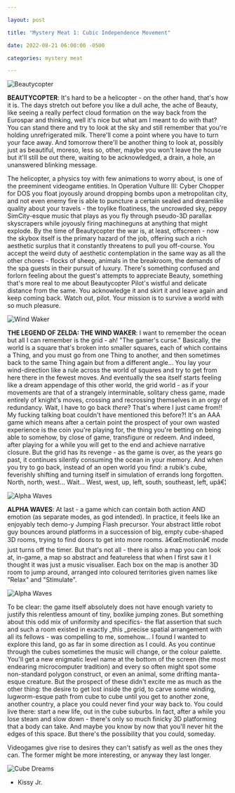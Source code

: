 ```yaml
---

layout: post

title: "Mystery Meat 1: Cubic Independence Movement"

date: 2022-08-21 06:00:00 -0500

categories: mystery meat

---
```


![Beautycopter](http://harmonyzone.org/vgw/beautycopter.png)


**BEAUTYCOPTER**: It's hard to be a helicopter - on the other hand, that's how it is. The days stretch out before you like a dull ache, the ache of Beauty, like seeing a really perfect cloud formation on the way back from the Eurospar and thinking, well it's nice but what am I meant to do with that? You can stand there and try to look at the sky and still remember that you're holding unrefrigerated milk. There'll come a point where you have to turn your face away. And tomorrow there'll be another thing to look at, possibly just as beautiful, moreso, less so, other, maybe you won't leave the house but it'll still be out there, waiting to be acknowledged, a drain, a hole, an unanswered blinking message.

The helicopter, a physics toy with few animations to worry about, is one of the preeminent videogame entities. In Operation Vulture III: Cyber Chopper for DOS you float joyously around dropping bombs upon a metropolitan city, and not even enemy fire is able to puncture a certain sealed and dreamlike quality about your travels - the toylike floatiness, the uncrowded sky, peppy SimCity-esque music that plays as you fly through pseudo-3D parallax skyscrapers while joyously firing machineguns at anything that might explode. By the time of Beautycopter the war is, at least, offscreen - now the skybox itself is the primary hazard of the job, offering such a rich aesthetic surplus that it constantly threatens to pull you off-course. You accept the weird duty of aesthetic contemplation in the same way as all the other chores - flocks of sheep, animals in the breakroom, the demands of the spa guests in their pursuit of luxury. There's something confused and forlorn feeling about the guest's attempts to appreciate Beauty, something that's more real to me about Beautycopter Pilot's wistful and delicate distance from the same. You acknowledge it and skirt it and leave again and keep coming back. Watch out, pilot. Your mission is to survive a world with so much pleasure.

 
![Wind Waker](http://harmonyzone.org/vgw/windwaker.png)


**THE LEGEND OF ZELDA: THE WIND WAKER**: I want to remember the ocean but all I can remember is the grid - ah! "The gamer's curse." Basically, the world is a square that's broken into smaller squares, each of which contains a Thing, and you must go from one Thing to another, and then sometimes back to the same Thing again but from a different angle... You lay your wind-direction like a rule across the world of squares and try to get from here there in the fewest moves. And eventually the sea itself starts feeling like a dream appendage of this other world, the grid world - as if your movements are that of a strangely interminable, solitary chess game, made entirely of knight's moves, crossing and recrossing themselves in an orgy of redundancy. Wait, I have to go back _there_? That's where I just came from!! My fucking talking boat couldn't have mentioned this before?! It's an AAA game which means after a certain point the prospect of your own wasted experience is the coin you're playing for, the thing you're betting on being able to somehow, by close of game, transfigure or  redeem. And indeed, after playing for a while you will get to the end and achieve narrative closure. But the grid has its revenge - as the game is over, as the years go past, it continues silently consuming the ocean in your memory. And when you try to go back, instead of an open world you find: a rubik's cube, feverishly shifting and turning itself in simulation of errands long forgotten. North, north, west... Wait... West, west, up, left, south, southeast, left, upâ€¦



![Alpha Waves](http://harmonyzone.org/vgw/alphawaves3.png)

**ALPHA WAVES**: At last - a game which can contain both action AND emotion (as separate modes, as god intended). In practice, it feels like an enjoyably tech demo-y Jumping Flash precursor. Your abstract little robot guy bounces around platforms in a succession of big, empty cube-shaped 3D rooms, trying to find doors to get into more rooms. â€œEmotionâ€ mode just turns off the timer. But that's not all - there is also a map you can look at, in-game, a map so abstract and featureless that when I first saw it I thought it was just a music visualiser. Each box on the map is another 3D room to jump around, arranged into coloured territories given names like "Relax" and "Stimulate".

 


![Alpha Waves](https://lh6.googleusercontent.com/UGs9vN7Ir_rLkfcYcTzD8SkcPfbBbPcN6ZBwKFpR2nEvK8_A1tM_AyQQYhZqZA1vdwc=w2400)



To be clear: the game itself absolutely does not have enough variety to justify this relentless amount of tiny, boxlike jumping zones. But something about this odd mix of uniformity and specifics- the flat assertion that such and such a room existed in exactly _this _precise spatial arrangement with all its fellows - was compelling to me, somehow... I found I wanted to explore this land, go as far in some direction as I could. As you continue through the cubes sometimes the music will change, or the colour palette. You'll get a new enigmatic level name at the bottom of the screen (the most endearing microcomputer tradition) and every so often might spot some non-standard polygon construct, or even an animal, some drifting manta-esque creature. But the prospect of these didn't excite me as much as the other thing: the desire to get lost inside the grid, to carve some winding, lugworm-esque path from cube to cube until you get to another zone, another country, a place you could never find your way back to. You could live there: start a new life, out in the cube suburbs. In fact, after a while you lose steam and slow down - there's only so much finicky 3D platforming that a body can take. And maybe you know by now that you'll never hit the edges of this space. But there's the possibility that you could, someday.

Videogames give rise to desires they can't satisfy as well as the ones they can. The former might be more interesting, or anyway they last longer.


![Cube Dreams](http://harmonyzone.org/vgw/cubes.png)



- Kissy Jr.
